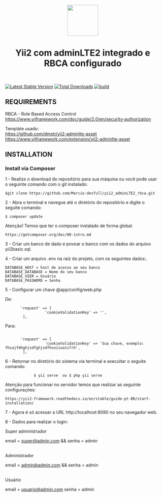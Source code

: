 <p align="center">
    <a href="https://github.com/yiisoft" target="_blank">
        <img src="https://avatars0.githubusercontent.com/u/993323" height="100px">
    </a>
    <h1 align="center">Yii2 com adminLTE2 integrado e RBCA configurado</h1>
    <br>
</p>

[![Latest Stable Version](https://img.shields.io/packagist/v/yiisoft/yii2-app-basic.svg)](https://packagist.org/packages/yiisoft/yii2-app-basic)
[![Total Downloads](https://img.shields.io/packagist/dt/yiisoft/yii2-app-basic.svg)](https://packagist.org/packages/yiisoft/yii2-app-basic)
[![build](https://github.com/yiisoft/yii2-app-basic/workflows/build/badge.svg)](https://github.com/yiisoft/yii2-app-basic/actions?query=workflow%3Abuild)


REQUIREMENTS
------------

RBCA - Role Based Access Control<br>
https://www.yiiframework.com/doc/guide/2.0/en/security-authorization <br>

Template usado: <br>
https://github.com/dmstr/yii2-adminlte-asset <br>
https://www.yiiframework.com/extension/yii2-adminlte-asset <br>

INSTALLATION
------------

### Install via Composer

1 - Realize o download do repositório para sua máquina ou você pode usar o seguinte comando com o git instalado: <br>

~~~
$git clone https://github.com/Marcio-devfull/yii2_adminLTE2_rbca.git 
~~~

2 - Abra o terminal e navegue até o diretório do repositório e digite o seguite comando: <br>

~~~                   
$ composer update
~~~

Atenção! Temos que ter o composer instalado de forma global. <br>

~~~
https://getcomposer.org/doc/00-intro.md
~~~

3 - Criar um banco de dado e povoar o banco com os dados do arquivo yii2basic.sql. <br>

4 - Criar um arquivo .env na raíz do projeto, com os seguintes dados:. <br>

~~~
DATABASE_HOST = host de acesso ao seu banco
DATABASE_DATABASE = Nome do seu banco
DATABASE_USER = Usuário
DATABASE_PASSWORD = Senha
~~~

5 - Configurar um chave @app/config/web.php  <br>

De: <br>

~~~
       'request' => [
                  'cookieValidationKey' => '',
        ],
~~~

Para: <br>

~~~

       'request' => [
                  'cookieValidationKey' => 'Sua chave, exemplo: fhsajfdhghjsdfghjsdfhvoiiuosifrh',
        ],

~~~

6 - Retornar no diretório do sistema via terminal e execultar o seguite comando:<br>

~~~
             $ yii serve  ou $ php yii serve
~~~

Atenção para funcionar no servidor temos que realizar as seguinte configurações: <br>

~~~
https://yii2-framework.readthedocs.io/en/stable/guide-pt-BR/start-installation/
~~~

7 - Agora é só acessar a URL http://localhost:8080 no seu navegador web.<br>

8 - Dados para realizar o login:<br>

Super administrador<br>

email = super@admin.com &&
senha = admin

<br>Administrador<br>

email = admin@admin.com &&
senha = admin

<br>Usuário<br>

email = usuario@admin.com
senha = admin



